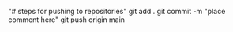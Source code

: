 "# steps for pushing to repositories"
git add .
git commit -m "place comment here"
git push origin main